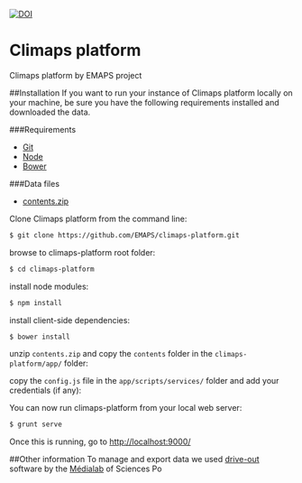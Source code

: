 [![DOI](https://zenodo.org/badge/6987/EMAPS/climaps-platform.png)](http://dx.doi.org/10.5281/zenodo.12568)

Climaps platform
======

Climaps platform by EMAPS project

##Installation
If you want to run your instance of Climaps platform locally on your machine, be sure you have the following requirements installed and downloaded the data.

###Requirements

- [Git](http://git-scm.com/book/en/Getting-Started-Installing-Git)
- [Node](http://nodejs.org/)
- [Bower](http://bower.io/#installing-bower)

###Data files

- [contents.zip](http://climaps.eu/contents/contents.zip)

Clone Climaps platform from the command line:

``` sh
$ git clone https://github.com/EMAPS/climaps-platform.git
```

browse to climaps-platform root folder:

``` sh
$ cd climaps-platform
```

install node modules:

``` sh
$ npm install
```

install client-side dependencies:

``` sh
$ bower install
```

unzip ```contents.zip``` and copy the ```contents``` folder in the ```climaps-platform/app/``` folder:

copy the ```config.js``` file in the ```app/scripts/services/``` folder and add your credentials (if any):


You can now run climaps-platform from your local web server:

``` sh
$ grunt serve
```

Once this is running, go to [http://localhost:9000/](http://localhost:9000/)

##Other information
To manage and export data we used [drive-out](https://github.com/medialab/drive-out) software by the [Médialab](http://medialab.sciences-po.fr/) of Sciences Po